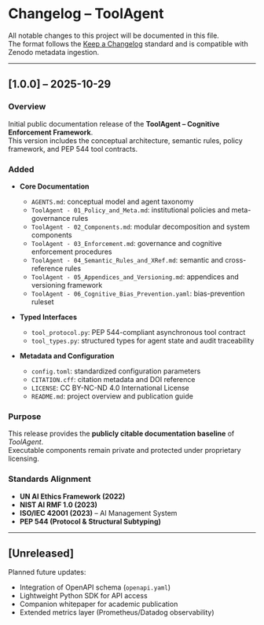 # Changelog – ToolAgent

All notable changes to this project will be documented in this file.  
The format follows the [Keep a Changelog](https://keepachangelog.com/en/1.1.0/) standard and is compatible with Zenodo metadata ingestion.

---

## [1.0.0] – 2025-10-29
### Overview
Initial public documentation release of the **ToolAgent – Cognitive Enforcement Framework**.  
This version includes the conceptual architecture, semantic rules, policy framework, and PEP 544 tool contracts.

### Added
- **Core Documentation**
  - `AGENTS.md`: conceptual model and agent taxonomy  
  - `ToolAgent - 01_Policy_and_Meta.md`: institutional policies and meta-governance rules  
  - `ToolAgent - 02_Components.md`: modular decomposition and system components  
  - `ToolAgent - 03_Enforcement.md`: governance and cognitive enforcement procedures  
  - `ToolAgent - 04_Semantic_Rules_and_XRef.md`: semantic and cross-reference rules  
  - `ToolAgent - 05_Appendices_and_Versioning.md`: appendices and versioning framework  
  - `ToolAgent - 06_Cognitive_Bias_Prevention.yaml`: bias-prevention ruleset

- **Typed Interfaces**
  - `tool_protocol.py`: PEP 544-compliant asynchronous tool contract  
  - `tool_types.py`: structured types for agent state and audit traceability  

- **Metadata and Configuration**
  - `config.toml`: standardized configuration parameters  
  - `CITATION.cff`: citation metadata and DOI reference  
  - `LICENSE`: CC BY-NC-ND 4.0 International License  
  - `README.md`: project overview and publication guide  

### Purpose
This release provides the **publicly citable documentation baseline** of *ToolAgent*.  
Executable components remain private and protected under proprietary licensing.

### Standards Alignment
- **UN AI Ethics Framework (2022)**
- **NIST AI RMF 1.0 (2023)**
- **ISO/IEC 42001 (2023)** – AI Management System  
- **PEP 544 (Protocol & Structural Subtyping)**

---

## [Unreleased]
Planned future updates:
- Integration of OpenAPI schema (`openapi.yaml`)
- Lightweight Python SDK for API access
- Companion whitepaper for academic publication
- Extended metrics layer (Prometheus/Datadog observability)

